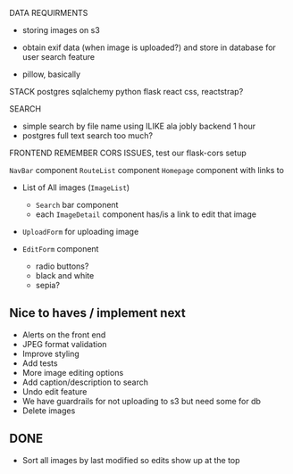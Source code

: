 

DATA REQUIRMENTS

- storing images on s3

- obtain exif data (when image is uploaded?) and store in database for user search feature

- pillow, basically


STACK
postgres
sqlalchemy
python
flask
react
css, reactstrap?


SEARCH
- simple search by file name using ILIKE ala jobly backend 1 hour
- postgres full text search too much?


FRONTEND
REMEMBER CORS ISSUES, test our flask-cors setup

`NavBar` component
`RouteList` component
`Homepage` component with links to

- List of All images (`ImageList`)
    - `Search` bar component
    - each `ImageDetail` component has/is a link to edit that image

- `UploadForm` for uploading image

- `EditForm` component
    - radio buttons?
    - black and white
    - sepia?




## Nice to haves / implement next
- Alerts on the front end
- JPEG format validation
- Improve styling
- Add tests
- More image editing options
- Add caption/description to search
- Undo edit feature
- We have guardrails for not uploading to s3 but need some for db
- Delete images


## DONE
- Sort all images by last modified so edits show up at the top

